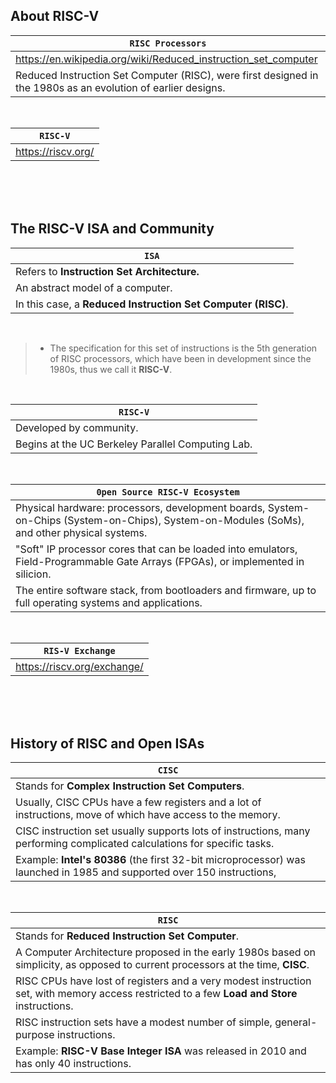## About RISC-V

| `RISC Processors` |
| ----------------- |
| https://en.wikipedia.org/wiki/Reduced_instruction_set_computer |
| Reduced Instruction Set Computer (RISC), were first designed in the 1980s as an evolution of earlier designs. |

<br />

| `RISC-V` |
| -------- |
| https://riscv.org/ |

<br />
<br />
<br />



## The RISC-V ISA and Community

| `ISA` |
| ----- |
| Refers to __Instruction Set Architecture.__ |
| An abstract model of a computer. |
| In this case, a __Reduced Instruction Set Computer (RISC)__. |

<br />

> - The specification for this set of instructions is the 5th generation of RISC processors, which have been in development since the 1980s, thus we call it __RISC-V__.

<br />

| `RISC-V` |
| -------- |
| Developed by community. |
| Begins at the UC Berkeley Parallel Computing Lab. |

<br />

| `0pen Source RISC-V Ecosystem` |
| -------- |
| Physical hardware: processors, development boards, System-on-Chips (System-on-Chips), System-on-Modules (SoMs), and other physical systems. |
| "Soft" IP processor cores that can be loaded into emulators, Field-Programmable Gate Arrays (FPGAs), or implemented in silicion. |
| The entire software stack, from bootloaders and firmware, up to full operating systems and applications. |

<br />

| `RIS-V Exchange` |
| ---------------- |
| https://riscv.org/exchange/ |

<br />
<br />
<br />



## History of RISC and Open ISAs

| `CISC` |
| ------ |
| Stands for __Complex Instruction Set Computers__. |
| Usually, CISC CPUs have a few registers and a lot of instructions, move of which have access to the memory. |
| CISC instruction set usually supports lots of instructions, many performing complicated calculations for specific tasks.  |
| Example: __Intel's 80386__ (the first 32-bit microprocessor) was launched in 1985 and supported over 150 instructions,  |

<br />

| `RISC` |
| ------ |
| Stands for __Reduced Instruction Set Computer__. |
| A Computer Architecture proposed in the early 1980s based on simplicity, as opposed to current processors at the time, __CISC__. |
| RISC CPUs have lost of registers and a very modest instruction set, with memory access restricted to a few __Load and Store__ instructions. |
| RISC instruction sets have a modest number of simple, general-purpose instructions. |
| Example: __RISC-V Base Integer ISA__ was released in 2010 and has only 40 instructions.  |

<br />
